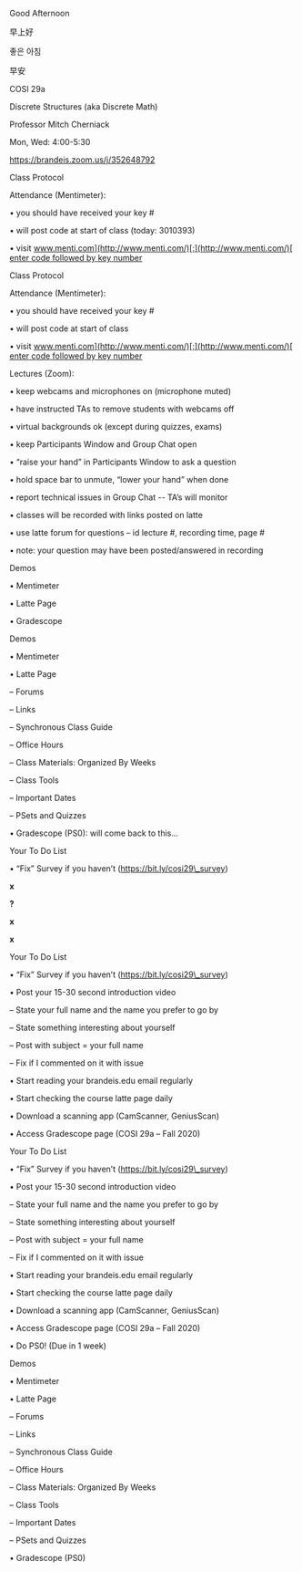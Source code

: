 ﻿

Good Afternoon

早上好

좋은 아침

早安





COSI 29a

Discrete Structures (aka Discrete Math)

Professor Mitch Cherniack

Mon, Wed: 4:00-5:30

<https://brandeis.zoom.us/j/352648792>





Class Protocol

Attendance (Mentimeter):

• you should have received your key #

• will post code at start of class (today: 3010393)

• visit [www.menti.com](http://www.menti.com/)[:](http://www.menti.com/)[ ](http://www.menti.com/)[enter](http://www.menti.com/)[ ](http://www.menti.com/)[code](http://www.menti.com/)[ ](http://www.menti.com/)[followed](http://www.menti.com/)[ ](http://www.menti.com/)[by](http://www.menti.com/)[ ](http://www.menti.com/)[key](http://www.menti.com/)[ ](http://www.menti.com/)[number](http://www.menti.com/)









Class Protocol

Attendance (Mentimeter):

• you should have received your key #

• will post code at start of class

• visit [www.menti.com](http://www.menti.com/)[:](http://www.menti.com/)[ ](http://www.menti.com/)[enter](http://www.menti.com/)[ ](http://www.menti.com/)[code](http://www.menti.com/)[ ](http://www.menti.com/)[followed](http://www.menti.com/)[ ](http://www.menti.com/)[by](http://www.menti.com/)[ ](http://www.menti.com/)[key](http://www.menti.com/)[ ](http://www.menti.com/)[number](http://www.menti.com/)

Lectures (Zoom):

• keep webcams and microphones on (microphone muted)

• have instructed TAs to remove students with webcams off

• virtual backgrounds ok (except during quizzes, exams)

• keep Participants Window and Group Chat open

• “raise your hand” in Participants Window to ask a question

• hold space bar to unmute, “lower your hand” when done

• report technical issues in Group Chat -- TA’s will monitor

• classes will be recorded with links posted on latte

• use latte forum for questions – id lecture #, recording time, page #

• note: your question may have been posted/answered in recording





























































Demos

• Mentimeter

• Latte Page

• Gradescope





Demos

• Mentimeter

• Latte Page

– Forums

– Links

– Synchronous Class Guide

– Office Hours

– Class Materials: Organized By Weeks

– Class Tools

– Important Dates

– PSets and Quizzes

• Gradescope (PS0): will come back to this…





Your To Do List

• “Fix” Survey if you haven’t (https://bit.ly/cosi29\_survey)

**x**

**?**

**x**

**x**





Your To Do List

• “Fix” Survey if you haven’t (https://bit.ly/cosi29\_survey)

• Post your 15-30 second introduction video

– State your full name and the name you prefer to go by

– State something interesting about yourself

– Post with subject = your full name

– Fix if I commented on it with issue

• Start reading your brandeis.edu email regularly

• Start checking the course latte page daily

• Download a scanning app (CamScanner, GeniusScan)

• Access Gradescope page (COSI 29a – Fall 2020)









Your To Do List

• “Fix” Survey if you haven’t (https://bit.ly/cosi29\_survey)

• Post your 15-30 second introduction video

– State your full name and the name you prefer to go by

– State something interesting about yourself

– Post with subject = your full name

– Fix if I commented on it with issue

• Start reading your brandeis.edu email regularly

• Start checking the course latte page daily

• Download a scanning app (CamScanner, GeniusScan)

• Access Gradescope page (COSI 29a – Fall 2020)

• Do PS0! (Due in 1 week)





Demos

• Mentimeter

• Latte Page

– Forums

– Links

– Synchronous Class Guide

– Office Hours

– Class Materials: Organized By Weeks

– Class Tools

– Important Dates

– PSets and Quizzes

• Gradescope (PS0)

